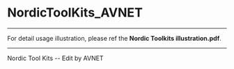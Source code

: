 # NordicToolKits_AVNET

----------------------------------------------------------------------------------------

For detail usage illustration, please ref the **Nordic Toolkits illustration.pdf**.

----------------------------------------------------------------------------------------



Nordic Tool Kits -- Edit by AVNET

